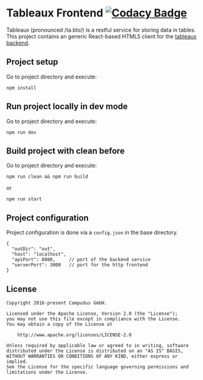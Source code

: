 # Tableaux Frontend [![Codacy Badge](https://api.codacy.com/project/badge/Grade/f0d9aa2ca53f415f91d355ed713ae405)](https://www.codacy.com/app/Campudus/tableaux-frontend?utm_source=github.com&amp;utm_medium=referral&amp;utm_content=campudus/tableaux-frontend&amp;utm_campaign=Badge_Grade)

Tableaux (pronounced /ta.blo/) is a restful service for storing data in tables. This project contains an generic React-based HTML5 client for the [tableaux backend](https://github.com/campudus/tableaux).

## Project setup
Go to project directory and execute:

    npm install

## Run project locally in dev mode
Go to project directory and execute:

    npm run dev

## Build project with clean before
Go to project directory and execute:

    npm run clean && npm run build
    
or

    npm run start
    
    
## Project configuration
Project configuration is done via a `config.json` in the base directory.

```
{
  "outDir": "out",
  "host": "localhost",
  "apiPort": 8080,     // port of the backend service
  "serverPort": 3000   // port for the http frontend
}
```

## License

    Copyright 2016-present Campudus GmbH.
    
    Licensed under the Apache License, Version 2.0 (the "License");
    you may not use this file except in compliance with the License.
    You may obtain a copy of the License at
    
        http://www.apache.org/licenses/LICENSE-2.0
    
    Unless required by applicable law or agreed to in writing, software
    distributed under the License is distributed on an "AS IS" BASIS,
    WITHOUT WARRANTIES OR CONDITIONS OF ANY KIND, either express or implied.
    See the License for the specific language governing permissions and
    limitations under the License.
